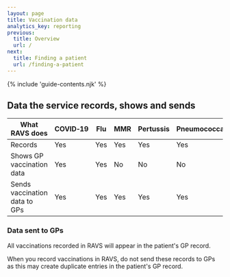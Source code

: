 ```yaml
---
layout: page
title: Vaccination data
analytics_key: reporting
previous:
  title: Overview
  url: /
next:
  title: Finding a patient
  url: /finding-a-patient
---
```


{% include 'guide-contents.njk' %}

## Data the service records, shows and sends

</div></div>
<div class="nhsuk-grid-row"><div class="nhsuk-grid-column-full">

| What RAVS does                | COVID‑19    | Flu         | MMR         | Pertussis   | Pneumococcal | RSV         |
|-------------------------------|-------------|-------------|-------------|-------------|--------------|-------------|
| Records                       | Yes         | Yes         | Yes         | Yes         | Yes          |  Yes        |
| Shows GP vaccination data     | Yes         | Yes         | No          | No          | No           |  Yes        |
| Sends vaccination data to GPs | Yes         | Yes         | Yes         | Yes         | Yes          |  Yes        |

</div></div>
<div class="nhsuk-grid-row"><div class="nhsuk-grid-column-two-thirds">

### Data sent to GPs

All vaccinations recorded in RAVS will appear in the patient's GP record.

When you record vaccinations in RAVS, do not send these records to GPs as this may create duplicate entries in the patient's GP record.


